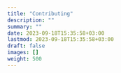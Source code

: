 ```yaml
---
title: "Contributing"
description: ""
summary: ""
date: 2023-09-18T15:35:58+03:00
lastmod: 2023-09-18T15:35:58+03:00
draft: false
images: []
weight: 500
---
```

